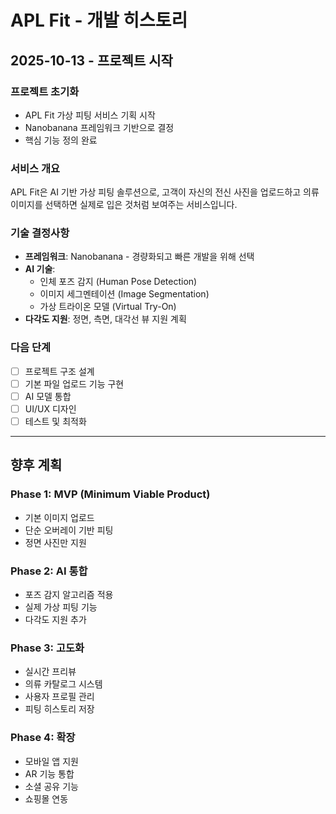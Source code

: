 # APL Fit - 개발 히스토리

## 2025-10-13 - 프로젝트 시작

### 프로젝트 초기화
- APL Fit 가상 피팅 서비스 기획 시작
- Nanobanana 프레임워크 기반으로 결정
- 핵심 기능 정의 완료

### 서비스 개요
APL Fit은 AI 기반 가상 피팅 솔루션으로, 고객이 자신의 전신 사진을 업로드하고 의류 이미지를 선택하면 실제로 입은 것처럼 보여주는 서비스입니다.

### 기술 결정사항
- **프레임워크**: Nanobanana - 경량화되고 빠른 개발을 위해 선택
- **AI 기술**:
  - 인체 포즈 감지 (Human Pose Detection)
  - 이미지 세그멘테이션 (Image Segmentation)
  - 가상 트라이온 모델 (Virtual Try-On)
- **다각도 지원**: 정면, 측면, 대각선 뷰 지원 계획

### 다음 단계
- [ ] 프로젝트 구조 설계
- [ ] 기본 파일 업로드 기능 구현
- [ ] AI 모델 통합
- [ ] UI/UX 디자인
- [ ] 테스트 및 최적화

---

## 향후 계획

### Phase 1: MVP (Minimum Viable Product)
- 기본 이미지 업로드
- 단순 오버레이 기반 피팅
- 정면 사진만 지원

### Phase 2: AI 통합
- 포즈 감지 알고리즘 적용
- 실제 가상 피팅 기능
- 다각도 지원 추가

### Phase 3: 고도화
- 실시간 프리뷰
- 의류 카탈로그 시스템
- 사용자 프로필 관리
- 피팅 히스토리 저장

### Phase 4: 확장
- 모바일 앱 지원
- AR 기능 통합
- 소셜 공유 기능
- 쇼핑몰 연동
